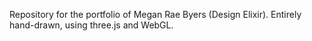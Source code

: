 Repository for the portfolio of Megan Rae Byers (Design Elixir). Entirely hand-drawn, using three.js and WebGL. 
